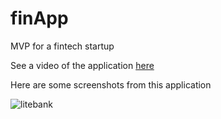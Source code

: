 # finApp
MVP for a fintech startup

See a video of the application <a href = 'https://www.linkedin.com/feed/update/urn:li:activity:6712255062011367426/'>here</a>

Here are some screenshots from this application

![litebank](https://user-images.githubusercontent.com/47212393/131141707-4dc1e599-d465-4ea7-9c41-43faf7bf5ad8.jpg)


